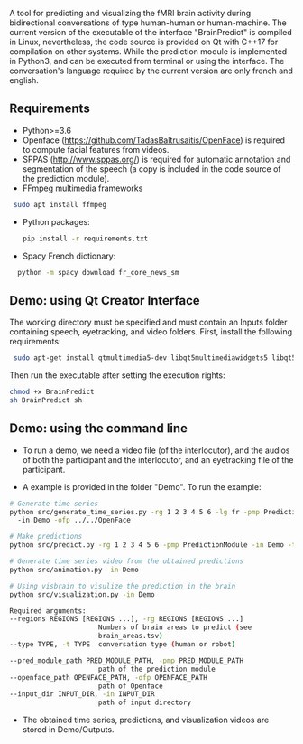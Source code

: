 A tool for predicting and visualizing the fMRI brain activity during bidirectional conversations of type human-human or human-machine. The current version of the executable of the interface "BrainPredict" is compiled in Linux, nevertheless, the code source is provided on Qt with C++17 for compilation on other systems. While the prediction module is implemented in Python3, and can be executed from terminal or using the interface. The conversation's language required by the current version are only french and english.


## Requirements
  * Python>=3.6
  * Openface  (https://github.com/TadasBaltrusaitis/OpenFace) is required to compute facial features from videos.
  * SPPAS (http://www.sppas.org/) is required for automatic annotation and segmentation of the speech (a copy is included in the code source of the prediction module).
  * FFmpeg multimedia frameworks
   ```bash
    sudo apt install ffmpeg
   ```
  * Python packages:
    ```bash
    pip install -r requirements.txt
    ```
  * Spacy French dictionary:
  ```bash
    python -m spacy download fr_core_news_sm
   ```
    
## Demo: using Qt Creator Interface
The working directory must be specified and must contain an Inputs folder containing speech, eyetracking, and video folders.
First, install the following requirements:

```bash
 sudo apt-get install qtmultimedia5-dev libqt5multimediawidgets5 libqt5multimedia5-plugins libqt5multimedia5
 ```
Then run the executable after setting the execution rights:
  ```bash
  chmod +x BrainPredict
  sh BrainPredict sh
  ```

## Demo: using the command line
  * To run a demo, we need a video file (of the interlocutor), and the audios of both the participant and the interlocutor, and an eyetracking file of the participant.

  * A example is provided in the folder "Demo". To run the example:

  ```bash
 # Generate time series
 python src/generate_time_series.py -rg 1 2 3 4 5 6 -lg fr -pmp PredictionModule
	-in Demo -ofp ../../OpenFace

 # Make predictions
 python src/predict.py -rg 1 2 3 4 5 6 -pmp PredictionModule -in Demo -t r

 # Generate time series video from the obtained predictions
 python src/animation.py -in Demo

 # Using visbrain to visulize the prediction in the brain
 python src/visualization.py -in Demo

 Required arguments:
  --regions REGIONS [REGIONS ...], -rg REGIONS [REGIONS ...]
                        Numbers of brain areas to predict (see
                        brain_areas.tsv)
  --type TYPE, -t TYPE  conversation type (human or robot)

  --pred_module_path PRED_MODULE_PATH, -pmp PRED_MODULE_PATH
                        path of the prediction module
  --openface_path OPENFACE_PATH, -ofp OPENFACE_PATH
                        path of Openface
  --input_dir INPUT_DIR, -in INPUT_DIR
                        path of input directory
```

  * The obtained time series, predictions, and visualization videos are stored in Demo/Outputs.
